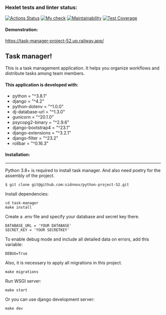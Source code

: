 ### Hexlet tests and linter status:
[![Actions Status](https://github.com/sidnnov/python-project-52/workflows/hexlet-check/badge.svg)](https://github.com/sidnnov/python-project-52/actions)
[![My check](https://github.com/sidnnov/python-project-52/actions/workflows/my_check_django.yml/badge.svg)](https://github.com/sidnnov/python-project-52/actions/workflows/my_check_django.yml)
[![Maintainability](https://api.codeclimate.com/v1/badges/48472279125a1496186d/maintainability)](https://codeclimate.com/github/sidnnov/python-project-52/maintainability)
[![Test Coverage](https://api.codeclimate.com/v1/badges/48472279125a1496186d/test_coverage)](https://codeclimate.com/github/sidnnov/python-project-52/test_coverage)


#### Demonstration:
https://task-manager-project-52.up.railway.app/


## Task manager!
This is a task management application. It helps you organize workflows and distribute tasks among team members.


#### This application is developed with:
- python = "^3.8.1"
- django = "^4.2"
- python-dotenv = "^1.0.0"
- dj-database-url = "^1.3.0"
- gunicorn = "^20.1.0"
- psycopg2-binary = "^2.9.6"
- django-bootstrap4 = "^23.1"
- django-extensions = "^3.2.1"
- django-filter = "^23.2"
- rollbar = "^0.16.3"


#### Installation:
-----------------------

Python 3.8+ is required to install task manager. And also need poetry for the assembly of the project.


```
$ git clone git@github.com:sidnnov/python-project-52.git
```
Install dependencies:
```
cd task-manager
make install
```

Create a .env file and specify your database and secret key there.

```
DATABASE_URL = 'YOUR DATABASE'
SECRET_KEY = 'YOUR SECRETKEY'
```
To enable debug mode and include all detailed data on errors, add this variable:
```
DEBUG=True
```

Also, it is necessary to apply all migrations in this project.
```
make migrations
```

Run WSGI server:
```
make start
```

Or you can use django development server:
```
make dev
```

